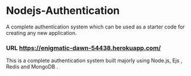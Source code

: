 # Nodejs-Authentication
A complete authentication system which can be used as a starter code for creating any
new application.

### URL https://enigmatic-dawn-54438.herokuapp.com/

This is a complete authentication system built majorly using Node.js, Ejs , Redis and MongoDB . 

